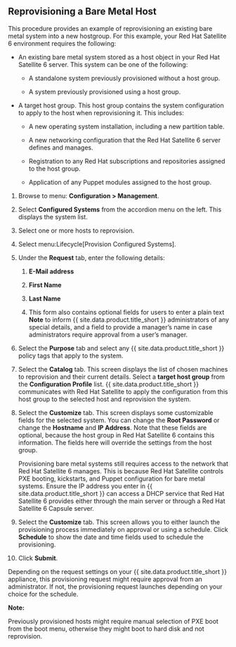 ## Reprovisioning a Bare Metal Host

This procedure provides an example of reprovisioning an existing bare
metal system into a new hostgroup. For this example, your Red Hat
Satellite 6 environment requires the following:

  - An existing bare metal system stored as a host object in your Red
    Hat Satellite 6 server. This system can be one of the following:

      - A standalone system previously provisioned without a host group.

      - A system previously provisioned using a host group.

  - A target host group. This host group contains the system
    configuration to apply to the host when reprovisioning it. This
    includes:

      - A new operating system installation, including a new partition
        table.

      - A new networking configuration that the Red Hat Satellite 6
        server defines and manages.

      - Registration to any Red Hat subscriptions and repositories
        assigned to the host group.

      - Application of any Puppet modules assigned to the host group.

<!-- end list -->

1.  Browse to menu: **Configuration > Management**.

2.  Select **Configured Systems** from the accordion menu on the left.
    This displays the system list.

3.  Select one or more hosts to reprovision.

4.  Select menu:Lifecycle\[Provision Configured Systems\].

5.  Under the **Request** tab, enter the following details:

    1.  **E-Mail address**

    2.  **First Name**

    3.  **Last Name**

    4.  This form also contains optional fields for users to enter a
        plain text **Note** to inform {{ site.data.product.title_short }} administrators of
        any special details, and a field to provide a manager’s name in
        case administrators require approval from a user’s manager.

6.  Select the **Purpose** tab and select any {{ site.data.product.title_short }} policy
    tags that apply to the system.

7.  Select the **Catalog** tab. This screen displays the list of chosen
    machines to reprovision and their current details. Select a **target
    host group** from the **Configuration Profile** list.
    {{ site.data.product.title_short }} communicates with Red Hat Satellite to apply the
    configuration from this host group to the selected host and
    reprovision the system.

8.  Select the **Customize** tab. This screen displays some customizable
    fields for the selected system. You can change the **Root Password**
    or change the **Hostname** and **IP Address**. Note that these
    fields are optional, because the host group in Red Hat Satellite 6
    contains this information. The fields here will override the
    settings from the host group.

    <div class="important">

    Provisioning bare metal systems still requires access to the network
    that Red Hat Satellite 6 manages. This is because Red Hat Satellite
    controls PXE booting, kickstarts, and Puppet configuration for bare
    metal systems. Ensure the IP address you enter in {{ site.data.product.title_short }}
    can access a DHCP service that Red Hat Satellite 6 provides either
    through the main server or through a Red Hat Satellite 6 Capsule
    server.

    </div>

9.  Select the **Customize** tab. This screen allows you to either
    launch the provisioning process immediately on approval or using a
    schedule. Click **Schedule** to show the date and time fields used
    to schedule the provisioning.

10. Click **Submit**.

Depending on the request settings on your {{ site.data.product.title_short }} appliance,
this provisioning request might require approval from an administrator.
If not, the provisioning request launches depending on your choice for
the schedule.

**Note:**

Previously provisioned hosts might require manual selection of PXE boot
from the boot menu, otherwise they might boot to hard disk and not
reprovision.
